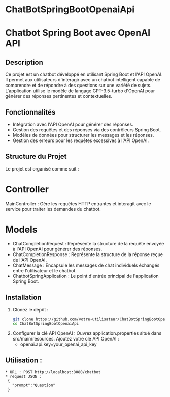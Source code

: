 # ChatBotSpringBootOpenaiApi
# Chatbot Spring Boot avec OpenAI API


## Description
Ce projet est un chatbot développé en utilisant Spring Boot et l'API OpenAI. Il permet aux utilisateurs d'interagir avec un chatbot intelligent capable de comprendre et de répondre à des questions sur une variété de sujets. L'application utilise le modèle de langage GPT-3.5-turbo d'OpenAI pour générer des réponses pertinentes et contextuelles.

## Fonctionnalités
- Intégration avec l'API OpenAI pour générer des réponses.
- Gestion des requêtes et des réponses via des contrôleurs Spring Boot.
- Modèles de données pour structurer les messages et les réponses.
- Gestion des erreurs pour les requêtes excessives à l'API OpenAI.

## Structure du Projet
Le projet est organisé comme suit :

# Controller
MainController : Gère les requêtes HTTP entrantes et interagit avec le service pour traiter les demandes du chatbot.

# Models
- ChatCompletionRequest : Représente la structure de la requête envoyée à l'API OpenAI pour générer des réponses.
- ChatCompletionResponse : Représente la structure de la réponse reçue de l'API OpenAI.
- ChatMessage : Encapsule les messages de chat individuels échangés entre l'utilisateur et le chatbot.
- ChatbotSpringApplication : Le point d'entrée principal de l'application Spring Boot.

## Installation

1. Clonez le dépôt :
   ```bash
   git clone https://github.com/votre-utilisateur/ChatBotSpringBootOpenaiApi.git
   cd ChatBotSpringBootOpenaiApi

2. Configurer la clé API OpenAI :
    Ouvrez application.properties situé dans src/main/resources.
    Ajoutez votre clé API OpenAI :
    * openai.api.key=your_openai_api_key

## Utilisation :
    * URL : POST http://localhost:8080/chatbot
    * request JSON : 
     {
       "prompt":"Question"
     }

